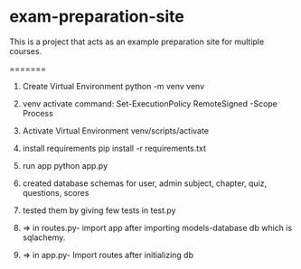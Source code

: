 # exam-preparation-site
This is a project that acts as an example preparation site for multiple courses.

=======
1. Create Virtual Environment    python -m venv venv
2. venv activate command:        Set-ExecutionPolicy RemoteSigned -Scope Process
3. Activate Virtual Environment  venv/scripts/activate
4. install requirements        pip install -r requirements.txt
5. run app         python app.py


6. created database schemas for user, admin subject, chapter, quiz, questions, scores
7. tested them by giving few tests in test.py


8. => in routes.py- import app after importing models-database db which is sqlachemy.
9. => in app.py-  Import routes after initializing db